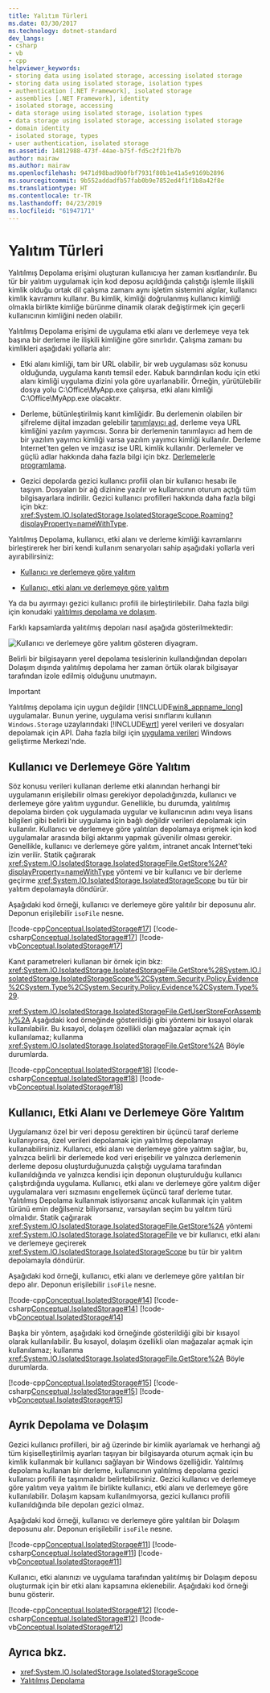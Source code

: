 ```yaml
---
title: Yalıtım Türleri
ms.date: 03/30/2017
ms.technology: dotnet-standard
dev_langs:
- csharp
- vb
- cpp
helpviewer_keywords:
- storing data using isolated storage, accessing isolated storage
- storing data using isolated storage, isolation types
- authentication [.NET Framework], isolated storage
- assemblies [.NET Framework], identity
- isolated storage, accessing
- data storage using isolated storage, isolation types
- data storage using isolated storage, accessing isolated storage
- domain identity
- isolated storage, types
- user authentication, isolated storage
ms.assetid: 14812988-473f-44ae-b75f-fd5c2f21fb7b
author: mairaw
ms.author: mairaw
ms.openlocfilehash: 9471d98bad9b0fbf7931f80b1e41a5e9169b2896
ms.sourcegitcommit: 9b552addadfb57fab0b9e7852ed4f1f1b8a42f8e
ms.translationtype: HT
ms.contentlocale: tr-TR
ms.lasthandoff: 04/23/2019
ms.locfileid: "61947171"
---
```

# <a name="types-of-isolation"></a>Yalıtım Türleri
Yalıtılmış Depolama erişimi oluşturan kullanıcıya her zaman kısıtlandırılır. Bu tür bir yalıtım uygulamak için kod deposu açıldığında çalıştığı işlemle ilişkili kimlik olduğu ortak dil çalışma zamanı aynı işletim sistemini algılar, kullanıcı kimlik kavramını kullanır. Bu kimlik, kimliği doğrulanmış kullanıcı kimliği olmakla birlikte kimliğe bürünme dinamik olarak değiştirmek için geçerli kullanıcının kimliğini neden olabilir.  
  
 Yalıtılmış Depolama erişimi de uygulama etki alanı ve derlemeye veya tek başına bir derleme ile ilişkili kimliğine göre sınırlıdır. Çalışma zamanı bu kimlikleri aşağıdaki yollarla alır:  
  
- Etki alanı kimliği, tam bir URL olabilir, bir web uygulaması söz konusu olduğunda, uygulama kanıtı temsil eder. Kabuk barındırılan kodu için etki alanı kimliği uygulama dizini yola göre uyarlanabilir. Örneğin, yürütülebilir dosya yolu C:\Office\MyApp.exe çalışırsa, etki alanı kimliği C:\Office\MyApp.exe olacaktır.  
  
- Derleme, bütünleştirilmiş kanıt kimliğidir. Bu derlemenin olabilen bir şifreleme dijital imzadan gelebilir [tanımlayıcı ad](../../../docs/framework/app-domains/strong-named-assemblies.md), derleme veya URL kimliğini yazılım yayımcısı. Sonra bir derlemenin tanımlayıcı ad hem de bir yazılım yayımcı kimliği varsa yazılım yayımcı kimliği kullanılır. Derleme Internet'ten gelen ve imzasız ise URL kimlik kullanılır. Derlemeler ve güçlü adlar hakkında daha fazla bilgi için bkz. [Derlemelerle programlama](../../../docs/framework/app-domains/programming-with-assemblies.md).  
  
- Gezici depolarda gezici kullanıcı profili olan bir kullanıcı hesabı ile taşıyın. Dosyaları bir ağ dizinine yazılır ve kullanıcının oturum açtığı tüm bilgisayarlara indirilir. Gezici kullanıcı profilleri hakkında daha fazla bilgi için bkz: <xref:System.IO.IsolatedStorage.IsolatedStorageScope.Roaming?displayProperty=nameWithType>.  
  
 Yalıtılmış Depolama, kullanıcı, etki alanı ve derleme kimliği kavramlarını birleştirerek her biri kendi kullanım senaryoları sahip aşağıdaki yollarla veri ayırabilirsiniz:  
  
- [Kullanıcı ve derlemeye göre yalıtım](#UserAssembly)  
  
- [Kullanıcı, etki alanı ve derlemeye göre yalıtım](#UserDomainAssembly)  
  
 Ya da bu ayırmayı gezici kullanıcı profili ile birleştirilebilir. Daha fazla bilgi için konudaki [yalıtılmış depolama ve dolaşım](#Roaming).  
  
 Farklı kapsamlarda yalıtılmış depoları nasıl aşağıda gösterilmektedir:  
  
 ![Kullanıcı ve derlemeye göre yalıtım gösteren diyagram.](./media/types-of-isolation/isolated-storage-types.gif)  
  
 Belirli bir bilgisayarın yerel depolama tesislerinin kullandığından depoları Dolaşım dışında yalıtılmış depolama her zaman örtük olarak bilgisayar tarafından izole edilmiş olduğunu unutmayın.  
  
> [!IMPORTANT]
>  Yalıtılmış depolama için uygun değildir [!INCLUDE[win8_appname_long](../../../includes/win8-appname-long-md.md)] uygulamalar. Bunun yerine, uygulama verisi sınıflarını kullanın `Windows.Storage` uzaylarındaki [!INCLUDE[wrt](../../../includes/wrt-md.md)] yerel verileri ve dosyaları depolamak için API. Daha fazla bilgi için [uygulama verileri](https://docs.microsoft.com/previous-versions/windows/apps/hh464917(v=win.10)) Windows geliştirme Merkezi'nde.  
  
<a name="UserAssembly"></a>   
## <a name="isolation-by-user-and-assembly"></a>Kullanıcı ve Derlemeye Göre Yalıtım  
 Söz konusu verileri kullanan derleme etki alanından herhangi bir uygulamanın erişilebilir olması gerekiyor depoladığınızda, kullanıcı ve derlemeye göre yalıtım uygundur. Genellikle, bu durumda, yalıtılmış depolama birden çok uygulamada uygular ve kullanıcının adını veya lisans bilgileri gibi belirli bir uygulama için bağlı değildir verileri depolamak için kullanılır. Kullanıcı ve derlemeye göre yalıtılan depolamaya erişmek için kod uygulamalar arasında bilgi aktarımı yapmak güvenilir olması gerekir. Genellikle, kullanıcı ve derlemeye göre yalıtım, intranet ancak Internet'teki izin verilir. Statik çağırarak <xref:System.IO.IsolatedStorage.IsolatedStorageFile.GetStore%2A?displayProperty=nameWithType> yöntemi ve bir kullanıcı ve bir derleme geçirme <xref:System.IO.IsolatedStorage.IsolatedStorageScope> bu tür bir yalıtım depolamayla döndürür.  
  
 Aşağıdaki kod örneği, kullanıcı ve derlemeye göre yalıtılır bir deposunu alır. Deponun erişilebilir `isoFile` nesne.  
  
 [!code-cpp[Conceptual.IsolatedStorage#17](../../../samples/snippets/cpp/VS_Snippets_CLR/conceptual.isolatedstorage/cpp/source11.cpp#17)]
 [!code-csharp[Conceptual.IsolatedStorage#17](../../../samples/snippets/csharp/VS_Snippets_CLR/conceptual.isolatedstorage/cs/source11.cs#17)]
 [!code-vb[Conceptual.IsolatedStorage#17](../../../samples/snippets/visualbasic/VS_Snippets_CLR/conceptual.isolatedstorage/vb/source11.vb#17)]  
  
 Kanıt parametreleri kullanan bir örnek için bkz: <xref:System.IO.IsolatedStorage.IsolatedStorageFile.GetStore%28System.IO.IsolatedStorage.IsolatedStorageScope%2CSystem.Security.Policy.Evidence%2CSystem.Type%2CSystem.Security.Policy.Evidence%2CSystem.Type%29>.  
  
 <xref:System.IO.IsolatedStorage.IsolatedStorageFile.GetUserStoreForAssembly%2A> Aşağıdaki kod örneğinde gösterildiği gibi yöntemi bir kısayol olarak kullanılabilir. Bu kısayol, dolaşım özellikli olan mağazalar açmak için kullanılamaz; kullanma <xref:System.IO.IsolatedStorage.IsolatedStorageFile.GetStore%2A> Böyle durumlarda.  
  
 [!code-cpp[Conceptual.IsolatedStorage#18](../../../samples/snippets/cpp/VS_Snippets_CLR/conceptual.isolatedstorage/cpp/source11.cpp#18)]
 [!code-csharp[Conceptual.IsolatedStorage#18](../../../samples/snippets/csharp/VS_Snippets_CLR/conceptual.isolatedstorage/cs/source11.cs#18)]
 [!code-vb[Conceptual.IsolatedStorage#18](../../../samples/snippets/visualbasic/VS_Snippets_CLR/conceptual.isolatedstorage/vb/source11.vb#18)]  
  
<a name="UserDomainAssembly"></a>   
## <a name="isolation-by-user-domain-and-assembly"></a>Kullanıcı, Etki Alanı ve Derlemeye Göre Yalıtım  
 Uygulamanız özel bir veri deposu gerektiren bir üçüncü taraf derleme kullanıyorsa, özel verileri depolamak için yalıtılmış depolamayı kullanabilirsiniz. Kullanıcı, etki alanı ve derlemeye göre yalıtım sağlar, bu, yalnızca belirli bir derlemede kod veri erişebilir ve yalnızca derlemenin derleme deposu oluşturduğunuzda çalıştığı uygulama tarafından kullanıldığında ve yalnızca kendisi için deponun oluşturulduğu kullanıcı çalıştırdığında  uygulama. Kullanıcı, etki alanı ve derlemeye göre yalıtım diğer uygulamalara veri sızmasını engellemek üçüncü taraf derleme tutar. Yalıtılmış Depolama kullanmak istiyorsanız ancak kullanmak için yalıtım türünü emin değilseniz biliyorsanız, varsayılan seçim bu yalıtım türü olmalıdır. Statik çağırarak <xref:System.IO.IsolatedStorage.IsolatedStorageFile.GetStore%2A> yöntemi <xref:System.IO.IsolatedStorage.IsolatedStorageFile> ve bir kullanıcı, etki alanı ve derlemeye geçirerek <xref:System.IO.IsolatedStorage.IsolatedStorageScope> bu tür bir yalıtım depolamayla döndürür.  
  
 Aşağıdaki kod örneği, kullanıcı, etki alanı ve derlemeye göre yalıtılan bir depo alır. Deponun erişilebilir `isoFile` nesne.  
  
 [!code-cpp[Conceptual.IsolatedStorage#14](../../../samples/snippets/cpp/VS_Snippets_CLR/conceptual.isolatedstorage/cpp/source10.cpp#14)]
 [!code-csharp[Conceptual.IsolatedStorage#14](../../../samples/snippets/csharp/VS_Snippets_CLR/conceptual.isolatedstorage/cs/source10.cs#14)]
 [!code-vb[Conceptual.IsolatedStorage#14](../../../samples/snippets/visualbasic/VS_Snippets_CLR/conceptual.isolatedstorage/vb/source10.vb#14)]  
  
 Başka bir yöntem, aşağıdaki kod örneğinde gösterildiği gibi bir kısayol olarak kullanılabilir. Bu kısayol, dolaşım özellikli olan mağazalar açmak için kullanılamaz; kullanma <xref:System.IO.IsolatedStorage.IsolatedStorageFile.GetStore%2A> Böyle durumlarda.  
  
 [!code-cpp[Conceptual.IsolatedStorage#15](../../../samples/snippets/cpp/VS_Snippets_CLR/conceptual.isolatedstorage/cpp/source10.cpp#15)]
 [!code-csharp[Conceptual.IsolatedStorage#15](../../../samples/snippets/csharp/VS_Snippets_CLR/conceptual.isolatedstorage/cs/source10.cs#15)]
 [!code-vb[Conceptual.IsolatedStorage#15](../../../samples/snippets/visualbasic/VS_Snippets_CLR/conceptual.isolatedstorage/vb/source10.vb#15)]  
  
<a name="Roaming"></a>   
## <a name="isolated-storage-and-roaming"></a>Ayrık Depolama ve Dolaşım  
 Gezici kullanıcı profilleri, bir ağ üzerinde bir kimlik ayarlamak ve herhangi ağ tüm kişiselleştirilmiş ayarları taşıyan bir bilgisayarda oturum açmak için bu kimlik kullanmak bir kullanıcı sağlayan bir Windows özelliğidir. Yalıtılmış depolama kullanan bir derleme, kullanıcının yalıtılmış depolama gezici kullanıcı profili ile taşınmalıdır belirtebilirsiniz. Gezici kullanıcı ve derlemeye göre yalıtım veya yalıtım ile birlikte kullanıcı, etki alanı ve derlemeye göre kullanılabilir. Dolaşım kapsam kullanılmıyorsa, gezici kullanıcı profili kullanıldığında bile depoları gezici olmaz.  
  
 Aşağıdaki kod örneği, kullanıcı ve derlemeye göre yalıtılan bir Dolaşım deposunu alır. Deponun erişilebilir `isoFile` nesne.  
  
 [!code-cpp[Conceptual.IsolatedStorage#11](../../../samples/snippets/cpp/VS_Snippets_CLR/conceptual.isolatedstorage/cpp/source9.cpp#11)]
 [!code-csharp[Conceptual.IsolatedStorage#11](../../../samples/snippets/csharp/VS_Snippets_CLR/conceptual.isolatedstorage/cs/source9.cs#11)]
 [!code-vb[Conceptual.IsolatedStorage#11](../../../samples/snippets/visualbasic/VS_Snippets_CLR/conceptual.isolatedstorage/vb/source9.vb#11)]  
  
 Kullanıcı, etki alanınızı ve uygulama tarafından yalıtılmış bir Dolaşım deposu oluşturmak için bir etki alanı kapsamına eklenebilir. Aşağıdaki kod örneği bunu gösterir.  
  
 [!code-cpp[Conceptual.IsolatedStorage#12](../../../samples/snippets/cpp/VS_Snippets_CLR/conceptual.isolatedstorage/cpp/source9.cpp#12)]
 [!code-csharp[Conceptual.IsolatedStorage#12](../../../samples/snippets/csharp/VS_Snippets_CLR/conceptual.isolatedstorage/cs/source9.cs#12)]
 [!code-vb[Conceptual.IsolatedStorage#12](../../../samples/snippets/visualbasic/VS_Snippets_CLR/conceptual.isolatedstorage/vb/source9.vb#12)]  
  
## <a name="see-also"></a>Ayrıca bkz.

- <xref:System.IO.IsolatedStorage.IsolatedStorageScope>
- [Yalıtılmış Depolama](../../../docs/standard/io/isolated-storage.md)
